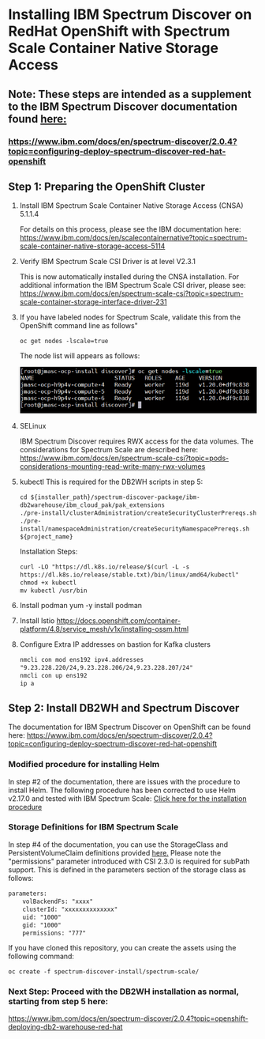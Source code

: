 # Installing IBM Spectrum Discover on RedHat OpenShift with Spectrum Scale Container Native Storage Access

## Note: These steps are intended as a supplement to the IBM Spectrum Discover documentation found [here:](https://www.ibm.com/docs/en/spectrum-discover/2.0.4?topic=configuring-deploy-spectrum-discover-red-hat-openshift)

### https://www.ibm.com/docs/en/spectrum-discover/2.0.4?topic=configuring-deploy-spectrum-discover-red-hat-openshift


## Step 1: Preparing the OpenShift Cluster

1. Install IBM Spectrum Scale Container Native Storage Access (CNSA) 5.1.1.4

   For details on this process, please see the IBM documentation here:
   https://www.ibm.com/docs/en/scalecontainernative?topic=spectrum-scale-container-native-storage-access-5114

2. Verify IBM Spectrum Scale CSI Driver is at level V2.3.1

   This is now automatically installed during the CNSA installation. For additional information the IBM Spectrum Scale CSI driver, please see: 
   https://www.ibm.com/docs/en/spectrum-scale-csi?topic=spectrum-scale-container-storage-interface-driver-231

3. If you have labeled nodes for Spectrum Scale, validate this from the OpenShift command line as follows"
    ```
    oc get nodes -lscale=true
    ```
    The node list will appears as follows:

    ![oc get nodes -lscale=true](images/oc-get-nodes.png)

4.  SELinux

    IBM Spectrum Discover requires RWX access for the data volumes. The considerations for Spectrum Scale are described here: https://www.ibm.com/docs/en/spectrum-scale-csi?topic=pods-considerations-mounting-read-write-many-rwx-volumes

    

5.  kubectl
    This is required for the DB2WH scripts in step 5:
    ```
    cd ${installer_path}/spectrum-discover-package/ibm-db2warehouse/ibm_cloud_pak/pak_extensions
    ./pre-install/clusterAdministration/createSecurityClusterPrereqs.sh
    ./pre-install/namespaceAdministration/createSecurityNamespacePrereqs.sh ${project_name}
    ```

    Installation Steps:
    ```
    curl -LO "https://dl.k8s.io/release/$(curl -L -s https://dl.k8s.io/release/stable.txt)/bin/linux/amd64/kubectl"
    chmod +x kubectl
    mv kubectl /usr/bin
    ```

6.  Install podman
    yum -y install podman
    
7. Install Istio
    https://docs.openshift.com/container-platform/4.8/service_mesh/v1x/installing-ossm.html

8. Configure Extra IP addresses on bastion for Kafka clusters
    ```
    nmcli con mod ens192 ipv4.addresses "9.23.228.220/24,9.23.228.206/24,9.23.228.207/24"
    nmcli con up ens192
    ip a
    ```
## Step 2: Install DB2WH and Spectrum Discover
The documentation for IBM Spectrum Discover on OpenShift can be found here:
https://www.ibm.com/docs/en/spectrum-discover/2.0.4?topic=configuring-deploy-spectrum-discover-red-hat-openshift

### Modified procedure for installing Helm 
In step #2 of the documentation, there are issues with the procedure to install Helm. The following procedure has been corrected to use Helm v2.17.0 and tested with IBM Spectrum Scale: [Click here for the installation procedure](tiller-installation/tiller-installation-steps.md)

### <a name="storage_definitions"></a>Storage Definitions for IBM Spectrum Scale
In step #4 of the documentation, you can use the StorageClass and PersistentVolumeClaim definitions provided [here.](https://github.com/JohnIBM/spectrum-discover-install/tree/main/spectrum-scale)
Please note the "permissions" parameter introduced with CSI 2.3.0 is required for subPath support. This is defined in the parameters section of the storage class as follows:
```
parameters:
    volBackendFs: "xxxx"
    clusterId: "xxxxxxxxxxxxxx"  
    uid: "1000"
    gid: "1000"
    permissions: "777"
```

If you have cloned this repository, you can create the assets using the following command:
```
oc create -f spectrum-discover-install/spectrum-scale/
```

### Next Step: Proceed with the DB2WH installation as normal, starting from step 5 here:
https://www.ibm.com/docs/en/spectrum-discover/2.0.4?topic=openshift-deploying-db2-warehouse-red-hat